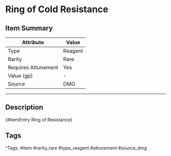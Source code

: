 # Ring of Cold Resistance

## Item Summary

| Attribute            | Value                        |
|----------------------|------------------------------|
| Type                 | Reagent |
| Rarity               | Rare             |
| Requires Attunement  | Yes                |
| Value (gp)           | -    |
| Source               | DMG |

---

## Description

{#itemEntry Ring of Resistance}

## Tags

^Tags: #item #rarity_rare #type_reagent #attunement #source_dmg